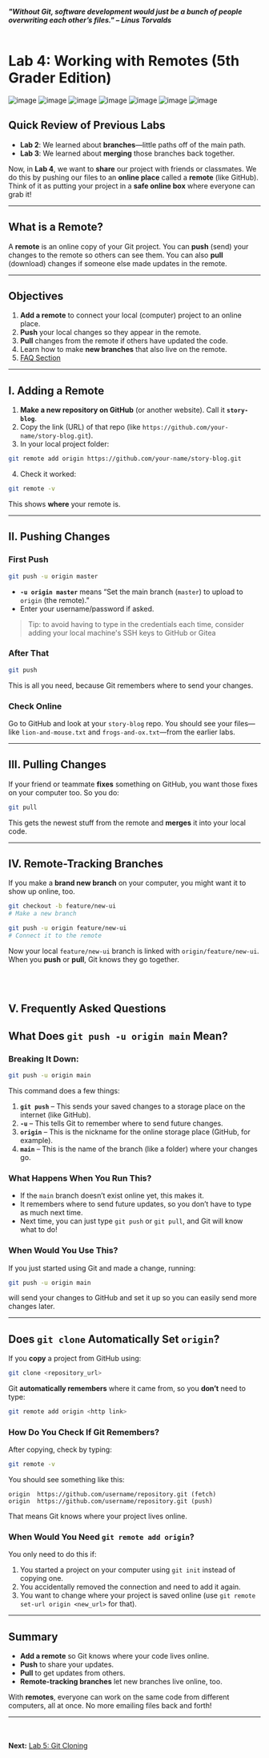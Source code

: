 ***"Without Git, software development would just be a bunch of people overwriting each other’s files." – Linus Torvalds***
<br><br>

# Lab 4: Working with Remotes (5th Grader Edition)

![image](https://github.com/user-attachments/assets/f9400c6a-b5cd-4207-9cb2-0b6a00ab6fd0)
![image](https://github.com/user-attachments/assets/0dc19ba3-d044-4081-abb7-0e33af541627)
![image](https://github.com/user-attachments/assets/3aefaf69-ed0e-4994-b83b-834cbae0275e)
![image](https://github.com/user-attachments/assets/ac18bc45-77f6-4083-b72c-e2b35567196a)
![image](https://github.com/user-attachments/assets/8e509219-b045-429d-bda1-3fc29ca76d1b)
![image](https://github.com/user-attachments/assets/e776eb96-121e-4059-9f73-352294418164)
![image](https://github.com/user-attachments/assets/499fffd7-7553-489e-bcb5-38af95f89539)

## Quick Review of Previous Labs
- **Lab 2**: We learned about **branches**—little paths off of the main path.
- **Lab 3**: We learned about **merging** those branches back together.

Now, in **Lab 4**, we want to **share** our project with friends or classmates. We do this by pushing our files to an **online place** called a **remote** (like GitHub). Think of it as putting your project in a **safe online box** where everyone can grab it!

---

## What is a Remote?
A **remote** is an online copy of your Git project. You can **push** (send) your changes to the remote so others can see them. You can also **pull** (download) changes if someone else made updates in the remote.

---

## Objectives
1. **Add a remote** to connect your local (computer) project to an online place.
2. **Push** your local changes so they appear in the remote.
3. **Pull** changes from the remote if others have updated the code.
4. Learn how to make **new branches** that also live on the remote.
5. [FAQ Section](##_V._Frequently_Asked_Questions)

---

## I. Adding a Remote
1. **Make a new repository on GitHub** (or another website). Call it **`story-blog`**.
2. Copy the link (URL) of that repo (like `https://github.com/your-name/story-blog.git`).
3. In your local project folder:

```bash
git remote add origin https://github.com/your-name/story-blog.git
```

4. Check it worked:
```bash
git remote -v
```
This shows **where** your remote is.

---

## II. Pushing Changes

### First Push
```bash
git push -u origin master
```
- **`-u origin master`** means “Set the main branch (`master`) to upload to `origin` (the remote).”
- Enter your username/password if asked.
>Tip: to avoid having to type in the credentials each time, consider adding your local machine's SSH keys to GitHub or Gitea

### After That
```bash
git push
```
This is all you need, because Git remembers where to send your changes.

### Check Online
Go to GitHub and look at your `story-blog` repo. You should see your files—like `lion-and-mouse.txt` and `frogs-and-ox.txt`—from the earlier labs.

---

## III. Pulling Changes
If your friend or teammate **fixes** something on GitHub, you want those fixes on your computer too. So you do:

```bash
git pull
```

This gets the newest stuff from the remote and **merges** it into your local code.

---

## IV. Remote-Tracking Branches
If you make a **brand new branch** on your computer, you might want it to show up online, too.

```bash
git checkout -b feature/new-ui
# Make a new branch

git push -u origin feature/new-ui
# Connect it to the remote
```

Now your local `feature/new-ui` branch is linked with `origin/feature/new-ui`. When you **push** or **pull**, Git knows they go together.

<br><br>
## V. Frequently Asked Questions
## What Does `git push -u origin main` Mean?

### Breaking It Down:

```bash
git push -u origin main
```

This command does a few things:

1. **`git push`** – This sends your saved changes to a storage place on the internet (like GitHub).
2. **`-u`** – This tells Git to remember where to send future changes.
3. **`origin`** – This is the nickname for the online storage place (GitHub, for example).
4. **`main`** – This is the name of the branch (like a folder) where your changes go.

### What Happens When You Run This?
- If the `main` branch doesn’t exist online yet, this makes it.
- It remembers where to send future updates, so you don’t have to type as much next time.
- Next time, you can just type `git push` or `git pull`, and Git will know what to do!

### When Would You Use This?
If you just started using Git and made a change, running:

```bash
git push -u origin main
```

will send your changes to GitHub and set it up so you can easily send more changes later.

---

## Does `git clone` Automatically Set `origin`?

If you **copy** a project from GitHub using:

```bash
git clone <repository_url>
```

Git **automatically remembers** where it came from, so you **don’t** need to type:

```bash
git remote add origin <http link>
```

### How Do You Check If Git Remembers?

After copying, check by typing:

```bash
git remote -v
```

You should see something like this:

```
origin  https://github.com/username/repository.git (fetch)
origin  https://github.com/username/repository.git (push)
```

That means Git knows where your project lives online.

### When Would You Need `git remote add origin`?
You only need to do this if:
1. You started a project on your computer using `git init` instead of copying one.
2. You accidentally removed the connection and need to add it again.
3. You want to change where your project is saved online (use `git remote set-url origin <new_url>` for that).

---

## Summary
- **Add a remote** so Git knows where your code lives online.
- **Push** to share your updates.
- **Pull** to get updates from others.
- **Remote-tracking branches** let new branches live online, too.

With **remotes**, everyone can work on the same code from different computers, all at once. No more emailing files back and forth!

---

<br><br>
**Next:** [Lab 5: Git Cloning](05_git_cloning.md)

